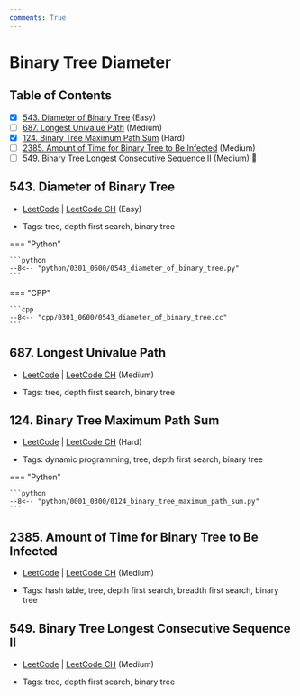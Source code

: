 ```yaml
---
comments: True
---
```


# Binary Tree Diameter

## Table of Contents

- [x] [543. Diameter of Binary Tree](https://leetcode.cn/problems/diameter-of-binary-tree/) (Easy)
- [ ] [687. Longest Univalue Path](https://leetcode.cn/problems/longest-univalue-path/) (Medium)
- [x] [124. Binary Tree Maximum Path Sum](https://leetcode.cn/problems/binary-tree-maximum-path-sum/) (Hard)
- [ ] [2385. Amount of Time for Binary Tree to Be Infected](https://leetcode.cn/problems/amount-of-time-for-binary-tree-to-be-infected/) (Medium)
- [ ] [549. Binary Tree Longest Consecutive Sequence II](https://leetcode.cn/problems/binary-tree-longest-consecutive-sequence-ii/) (Medium) 👑

## 543. Diameter of Binary Tree

-   [LeetCode](https://leetcode.com/problems/diameter-of-binary-tree/) | [LeetCode CH](https://leetcode.cn/problems/diameter-of-binary-tree/) (Easy)

-   Tags: tree, depth first search, binary tree

=== "Python"

    ```python
    --8<-- "python/0301_0600/0543_diameter_of_binary_tree.py"
    ```


=== "CPP"

    ```cpp
    --8<-- "cpp/0301_0600/0543_diameter_of_binary_tree.cc"
    ```



## 687. Longest Univalue Path

-   [LeetCode](https://leetcode.com/problems/longest-univalue-path/) | [LeetCode CH](https://leetcode.cn/problems/longest-univalue-path/) (Medium)

-   Tags: tree, depth first search, binary tree


## 124. Binary Tree Maximum Path Sum

-   [LeetCode](https://leetcode.com/problems/binary-tree-maximum-path-sum/) | [LeetCode CH](https://leetcode.cn/problems/binary-tree-maximum-path-sum/) (Hard)

-   Tags: dynamic programming, tree, depth first search, binary tree

=== "Python"

    ```python
    --8<-- "python/0001_0300/0124_binary_tree_maximum_path_sum.py"
    ```



## 2385. Amount of Time for Binary Tree to Be Infected

-   [LeetCode](https://leetcode.com/problems/amount-of-time-for-binary-tree-to-be-infected/) | [LeetCode CH](https://leetcode.cn/problems/amount-of-time-for-binary-tree-to-be-infected/) (Medium)

-   Tags: hash table, tree, depth first search, breadth first search, binary tree


## 549. Binary Tree Longest Consecutive Sequence II

-   [LeetCode](https://leetcode.com/problems/binary-tree-longest-consecutive-sequence-ii/) | [LeetCode CH](https://leetcode.cn/problems/binary-tree-longest-consecutive-sequence-ii/) (Medium)

-   Tags: tree, depth first search, binary tree
